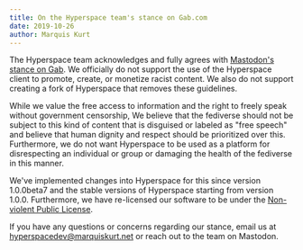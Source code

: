 ```yaml
---
title: On the Hyperspace team's stance on Gab.com
date: 2019-10-26
author: Marquis Kurt
---
```


The Hyperspace team acknowledges and fully agrees with [Mastodon's stance on Gab](https://blog.joinmastodon.org/2019/07/statement-on-gabs-fork-of-mastodon/). We officially do not support the use of the Hyperspace client to promote, create, or monetize racist content. We also do not support creating a fork of Hyperspace that removes these guidelines. 

While we value the free access to information and the right to freely speak without government censorship, We believe that the fediverse should not be subject to this kind of content that is disguised or labeled as "free speech" and believe that human dignity and respect should be prioritized over this. Furthermore, we do not want Hyperspace to be used as a platform for disrespecting an individual or group or damaging the health of the fediverse in this manner. 

We've implemented changes into Hyperspace for this since version 1.0.0beta7 and the stable versions of Hyperspace starting from version 1.0.0. Furthermore, we have re-licensed our software to be under the [Non-violent Public License](https://github.com/hyperspacedev/hyperspace/blob/master/LICENSE).

If you have any questions or concerns regarding our stance, email us at [hyperspacedev@marquiskurt.net](mailto:hyperspacedev@marquiskurt.net) or reach out to the team on Mastodon.
